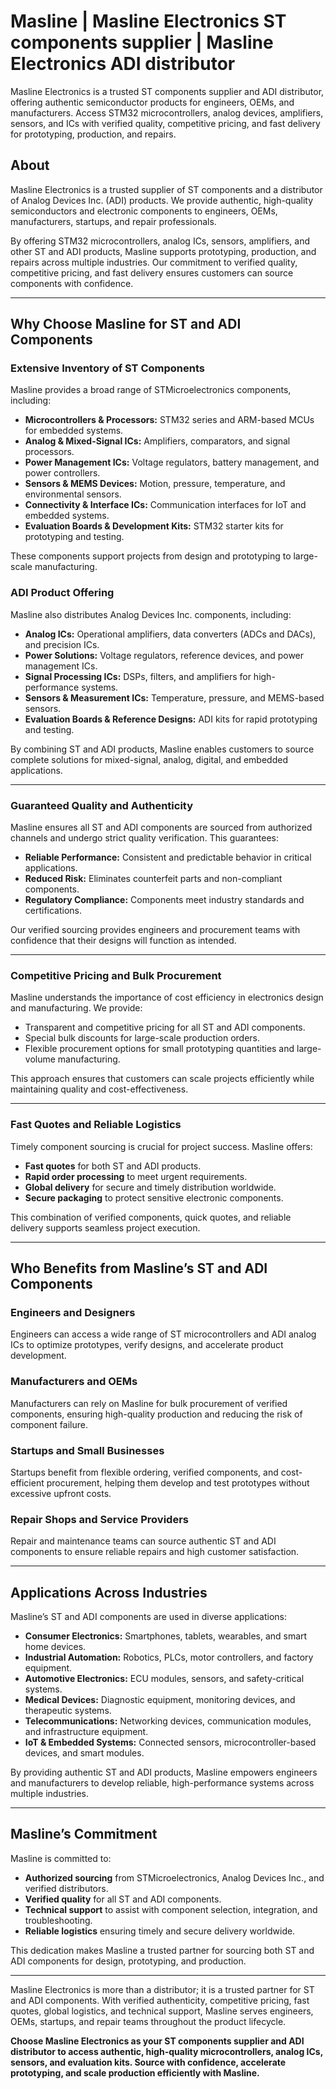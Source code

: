 # Masline | Masline Electronics ST components supplier | Masline Electronics ADI distributor
Masline Electronics is a trusted ST components supplier and ADI distributor, offering authentic semiconductor products for engineers, OEMs, and manufacturers. Access STM32 microcontrollers, analog devices, amplifiers, sensors, and ICs with verified quality, competitive pricing, and fast delivery for prototyping, production, and repairs.

## About 
Masline Electronics is a trusted supplier of ST components and a distributor of Analog Devices Inc. (ADI) products. We provide authentic, high-quality semiconductors and electronic components to engineers, OEMs, manufacturers, startups, and repair professionals.  

By offering STM32 microcontrollers, analog ICs, sensors, amplifiers, and other ST and ADI products, Masline supports prototyping, production, and repairs across multiple industries. Our commitment to verified quality, competitive pricing, and fast delivery ensures customers can source components with confidence.  

---

## Why Choose Masline for ST and ADI Components  

### Extensive Inventory of ST Components  
Masline provides a broad range of STMicroelectronics components, including:  
- **Microcontrollers & Processors:** STM32 series and ARM-based MCUs for embedded systems.  
- **Analog & Mixed-Signal ICs:** Amplifiers, comparators, and signal processors.  
- **Power Management ICs:** Voltage regulators, battery management, and power controllers.  
- **Sensors & MEMS Devices:** Motion, pressure, temperature, and environmental sensors.  
- **Connectivity & Interface ICs:** Communication interfaces for IoT and embedded systems.  
- **Evaluation Boards & Development Kits:** STM32 starter kits for prototyping and testing.  

These components support projects from design and prototyping to large-scale manufacturing.  

### ADI Product Offering  
Masline also distributes Analog Devices Inc. components, including:  
- **Analog ICs:** Operational amplifiers, data converters (ADCs and DACs), and precision ICs.  
- **Power Solutions:** Voltage regulators, reference devices, and power management ICs.  
- **Signal Processing ICs:** DSPs, filters, and amplifiers for high-performance systems.  
- **Sensors & Measurement ICs:** Temperature, pressure, and MEMS-based sensors.  
- **Evaluation Boards & Reference Designs:** ADI kits for rapid prototyping and testing.  

By combining ST and ADI products, Masline enables customers to source complete solutions for mixed-signal, analog, digital, and embedded applications.  

---

### Guaranteed Quality and Authenticity  
Masline ensures all ST and ADI components are sourced from authorized channels and undergo strict quality verification. This guarantees:  
- **Reliable Performance:** Consistent and predictable behavior in critical applications.  
- **Reduced Risk:** Eliminates counterfeit parts and non-compliant components.  
- **Regulatory Compliance:** Components meet industry standards and certifications.  

Our verified sourcing provides engineers and procurement teams with confidence that their designs will function as intended.  

---

### Competitive Pricing and Bulk Procurement  
Masline understands the importance of cost efficiency in electronics design and manufacturing. We provide:  
- Transparent and competitive pricing for all ST and ADI components.  
- Special bulk discounts for large-scale production orders.  
- Flexible procurement options for small prototyping quantities and large-volume manufacturing.  

This approach ensures that customers can scale projects efficiently while maintaining quality and cost-effectiveness.  

---

### Fast Quotes and Reliable Logistics  
Timely component sourcing is crucial for project success. Masline offers:  
- **Fast quotes** for both ST and ADI products.  
- **Rapid order processing** to meet urgent requirements.  
- **Global delivery** for secure and timely distribution worldwide.  
- **Secure packaging** to protect sensitive electronic components.  

This combination of verified components, quick quotes, and reliable delivery supports seamless project execution.  

---

## Who Benefits from Masline’s ST and ADI Components  

### Engineers and Designers  
Engineers can access a wide range of ST microcontrollers and ADI analog ICs to optimize prototypes, verify designs, and accelerate product development.  

### Manufacturers and OEMs  
Manufacturers can rely on Masline for bulk procurement of verified components, ensuring high-quality production and reducing the risk of component failure.  

### Startups and Small Businesses  
Startups benefit from flexible ordering, verified components, and cost-efficient procurement, helping them develop and test prototypes without excessive upfront costs.  

### Repair Shops and Service Providers  
Repair and maintenance teams can source authentic ST and ADI components to ensure reliable repairs and high customer satisfaction.  

---

## Applications Across Industries  

Masline’s ST and ADI components are used in diverse applications:  
- **Consumer Electronics:** Smartphones, tablets, wearables, and smart home devices.  
- **Industrial Automation:** Robotics, PLCs, motor controllers, and factory equipment.  
- **Automotive Electronics:** ECU modules, sensors, and safety-critical systems.  
- **Medical Devices:** Diagnostic equipment, monitoring devices, and therapeutic systems.  
- **Telecommunications:** Networking devices, communication modules, and infrastructure equipment.  
- **IoT & Embedded Systems:** Connected sensors, microcontroller-based devices, and smart modules.  

By providing authentic ST and ADI products, Masline empowers engineers and manufacturers to develop reliable, high-performance systems across multiple industries.  

---

## Masline’s Commitment  

Masline is committed to:  
- **Authorized sourcing** from STMicroelectronics, Analog Devices Inc., and verified distributors.  
- **Verified quality** for all ST and ADI components.  
- **Technical support** to assist with component selection, integration, and troubleshooting.  
- **Reliable logistics** ensuring timely and secure delivery worldwide.  

This dedication makes Masline a trusted partner for sourcing both ST and ADI components for design, prototyping, and production.  

---

Masline Electronics is more than a distributor; it is a trusted partner for ST and ADI components. With verified authenticity, competitive pricing, fast quotes, global logistics, and technical support, Masline serves engineers, OEMs, startups, and repair teams throughout the product lifecycle.  

**Choose Masline Electronics as your ST components supplier and ADI distributor to access authentic, high-quality microcontrollers, analog ICs, sensors, and evaluation kits. Source with confidence, accelerate prototyping, and scale production efficiently with Masline.**
